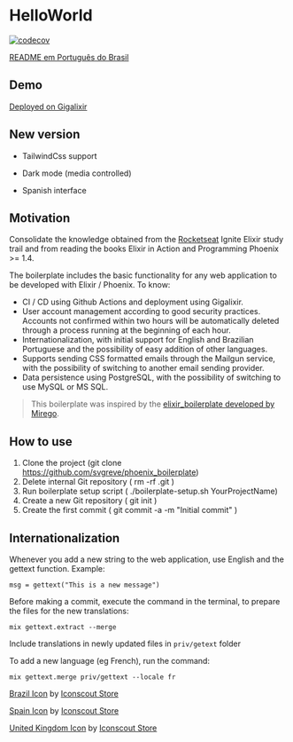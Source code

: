 # HelloWorld

[![codecov](https://codecov.io/gh/svgreve/phoenix_boilerplate/branch/main/graph/badge.svg?token=R0RNKX31D3)](https://codecov.io/gh/svgreve/phoenix_boilerplate)

[README em Português do Brasil](/README_PT_BR.md)

##  Demo

[Deployed on Gigalixir](https://witty-advanced-amphibian.gigalixirapp.com/)

## New version

- TailwindCss support

- Dark mode (media controlled)

- Spanish interface


## Motivation

Consolidate the knowledge obtained from the [Rocketseat](https://rocketseat.com.br/) Ignite Elixir study trail and from reading the books Elixir in Action and Programming Phoenix >= 1.4.

The boilerplate includes the basic functionality for any web application to be developed with Elixir / Phoenix. To know:

- CI / CD using Github Actions and deployment using Gigalixir.
- User account management according to good security practices. Accounts not confirmed within two hours will be automatically deleted through a process running at the beginning of each hour.
- Internationalization, with initial support for English and Brazilian Portuguese and the possibility of easy addition of other languages.
- Supports sending CSS formatted emails through the Mailgun service, with the possibility of switching to another email sending provider.
- Data persistence using PostgreSQL, with the possibility of switching to use MySQL or MS SQL.

> This boilerplate was inspired by the [elixir_boilerplate developed by Mirego]((https://github.com/mirego/elixir-boilerplate)).

## How to use

1. Clone the project (git clone https://github.com/svgreve/phoenix_boilerplate)
2. Delete internal Git repository ( rm -rf .git )
3. Run boilerplate setup script ( ./boilerplate-setup.sh YourProjectName)
4. Create a new Git repository ( git init )
5. Create the first commit ( git commit -a -m "Initial commit" )


## Internationalization
Whenever you add a new string to the web application, use English and the gettext function. Example: 

```msg = gettext("This is a new message")```

Before making a commit, execute the command in the terminal, to prepare the files for the new translations:

 ```mix gettext.extract --merge```

Include translations in newly updated files in ```priv/getext``` folder

To add a new language (eg French), run the command:

```mix gettext.merge priv/gettext --locale fr```

<a href="https://iconscout.com/icons/brazil" target="_blank">Brazil Icon</a> by <a href="https://iconscout.com/contributors/iconscout" target="_blank">Iconscout Store</a>

<a href="https://iconscout.com/icons/spain" target="_blank">Spain Icon</a> by <a href="https://iconscout.com/contributors/iconscout" target="_blank">Iconscout Store</a>

<a href="https://iconscout.com/icons/united" target="_blank">United Kingdom Icon</a> by <a href="https://iconscout.com/contributors/iconscout">Iconscout Store</a>